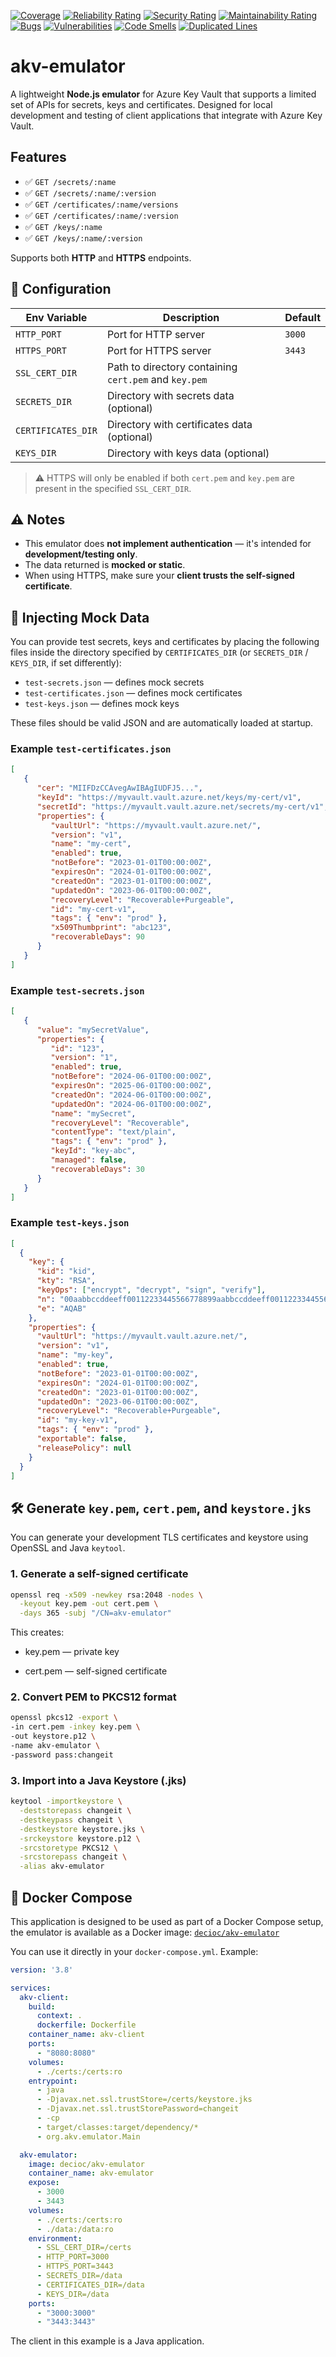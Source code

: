 [![Coverage](https://sonarcloud.io/api/project_badges/measure?project=D3ci0_akv-emulator&metric=coverage)](https://sonarcloud.io/summary/new_code?id=D3ci0_akv-emulator)
[![Reliability Rating](https://sonarcloud.io/api/project_badges/measure?project=D3ci0_akv-emulator&metric=reliability_rating)](https://sonarcloud.io/summary/new_code?id=D3ci0_akv-emulator)
[![Security Rating](https://sonarcloud.io/api/project_badges/measure?project=D3ci0_akv-emulator&metric=security_rating)](https://sonarcloud.io/summary/new_code?id=D3ci0_akv-emulator)
[![Maintainability Rating](https://sonarcloud.io/api/project_badges/measure?project=D3ci0_akv-emulator&metric=sqale_rating)](https://sonarcloud.io/summary/new_code?id=D3ci0_akv-emulator)
[![Bugs](https://sonarcloud.io/api/project_badges/measure?project=D3ci0_akv-emulator&metric=bugs)](https://sonarcloud.io/summary/new_code?id=D3ci0_akv-emulator)
[![Vulnerabilities](https://sonarcloud.io/api/project_badges/measure?project=D3ci0_akv-emulator&metric=vulnerabilities)](https://sonarcloud.io/summary/new_code?id=D3ci0_akv-emulator)
[![Code Smells](https://sonarcloud.io/api/project_badges/measure?project=D3ci0_akv-emulator&metric=code_smells)](https://sonarcloud.io/summary/new_code?id=D3ci0_akv-emulator)
[![Duplicated Lines](https://sonarcloud.io/api/project_badges/measure?project=D3ci0_akv-emulator&metric=duplicated_lines_density)](https://sonarcloud.io/summary/new_code?id=D3ci0_akv-emulator)
# akv-emulator
A lightweight **Node.js emulator** for Azure Key Vault that supports a limited set of APIs for secrets, keys and certificates. Designed for local development and testing of client applications that integrate with Azure Key Vault.

## Features

- ✅ `GET /secrets/:name`
- ✅ `GET /secrets/:name/:version`
- ✅ `GET /certificates/:name/versions`
- ✅ `GET /certificates/:name/:version`
- ✅ `GET /keys/:name`
- ✅ `GET /keys/:name/:version`

Supports both **HTTP** and **HTTPS** endpoints.

## 🔧 Configuration

| Env Variable       | Description                                           | Default |
|--------------------|-------------------------------------------------------|---------|
| `HTTP_PORT`        | Port for HTTP server                                  | `3000`  |
| `HTTPS_PORT`       | Port for HTTPS server                                 | `3443`  |
| `SSL_CERT_DIR`     | Path to directory containing `cert.pem` and `key.pem` |         |
| `SECRETS_DIR`      | Directory with secrets data (optional)                |         |
| `CERTIFICATES_DIR` | Directory with certificates data (optional)           |         |
| `KEYS_DIR`         | Directory with keys data (optional)                   |         |

> ⚠️ HTTPS will only be enabled if both `cert.pem` and `key.pem` are present in the specified `SSL_CERT_DIR`.

## ⚠️ Notes

- This emulator does **not implement authentication** — it's intended for **development/testing only**.
- The data returned is **mocked or static**.
- When using HTTPS, make sure your **client trusts the self-signed certificate**.

## 🧪 Injecting Mock Data

You can provide test secrets, keys and certificates by placing the following files inside the directory specified by `CERTIFICATES_DIR` (or `SECRETS_DIR` / `KEYS_DIR`, if set differently):

- `test-secrets.json` — defines mock secrets
- `test-certificates.json` — defines mock certificates
- `test-keys.json` — defines mock keys

These files should be valid JSON and are automatically loaded at startup. 

### Example `test-certificates.json`
```json
[
   {
      "cer": "MIIFDzCCAvegAwIBAgIUDFJ5...",
      "keyId": "https://myvault.vault.azure.net/keys/my-cert/v1",
      "secretId": "https://myvault.vault.azure.net/secrets/my-cert/v1",
      "properties": {
         "vaultUrl": "https://myvault.vault.azure.net/",
         "version": "v1",
         "name": "my-cert",
         "enabled": true,
         "notBefore": "2023-01-01T00:00:00Z",
         "expiresOn": "2024-01-01T00:00:00Z",
         "createdOn": "2023-01-01T00:00:00Z",
         "updatedOn": "2023-06-01T00:00:00Z",
         "recoveryLevel": "Recoverable+Purgeable",
         "id": "my-cert-v1",
         "tags": { "env": "prod" },
         "x509Thumbprint": "abc123",
         "recoverableDays": 90
      }
   }
]
```
### Example `test-secrets.json`

```json
[
   {
      "value": "mySecretValue",
      "properties": {
         "id": "123",
         "version": "1",
         "enabled": true,
         "notBefore": "2024-06-01T00:00:00Z",
         "expiresOn": "2025-06-01T00:00:00Z",
         "createdOn": "2024-06-01T00:00:00Z",
         "updatedOn": "2024-06-01T00:00:00Z",
         "name": "mySecret",
         "recoveryLevel": "Recoverable",
         "contentType": "text/plain",
         "tags": { "env": "prod" },
         "keyId": "key-abc",
         "managed": false,
         "recoverableDays": 30
      }
   }
]
```
### Example `test-keys.json`

```json
[
  {
    "key": {
      "kid": "kid",
      "kty": "RSA",
      "keyOps": ["encrypt", "decrypt", "sign", "verify"],
      "n": "00aabbccddeeff00112233445566778899aabbccddeeff00112233445566778899",
      "e": "AQAB"
    },
    "properties": {
      "vaultUrl": "https://myvault.vault.azure.net/",
      "version": "v1",
      "name": "my-key",
      "enabled": true,
      "notBefore": "2023-01-01T00:00:00Z",
      "expiresOn": "2024-01-01T00:00:00Z",
      "createdOn": "2023-01-01T00:00:00Z",
      "updatedOn": "2023-06-01T00:00:00Z",
      "recoveryLevel": "Recoverable+Purgeable",
      "id": "my-key-v1",
      "tags": { "env": "prod" },
      "exportable": false,
      "releasePolicy": null
    }
  }
]
```

## 🛠️ Generate `key.pem`, `cert.pem`, and `keystore.jks`

You can generate your development TLS certificates and keystore using OpenSSL and Java `keytool`.

### 1. Generate a self-signed certificate

```bash
openssl req -x509 -newkey rsa:2048 -nodes \
  -keyout key.pem -out cert.pem \
  -days 365 -subj "/CN=akv-emulator"
```

This creates:

- key.pem — private key

- cert.pem — self-signed certificate
### 2. Convert PEM to PKCS12 format
```bash
openssl pkcs12 -export \
-in cert.pem -inkey key.pem \
-out keystore.p12 \
-name akv-emulator \
-password pass:changeit
```
### 3. Import into a Java Keystore (.jks)
```bash
keytool -importkeystore \
  -deststorepass changeit \
  -destkeypass changeit \
  -destkeystore keystore.jks \
  -srckeystore keystore.p12 \
  -srcstoretype PKCS12 \
  -srcstorepass changeit \
  -alias akv-emulator

```

## 🐳 Docker Compose

This application is designed to be used as part of a Docker Compose setup, 
the emulator is available as a Docker image: [`decioc/akv-emulator`](https://hub.docker.com/r/decioc/akv-emulator)

You can use it directly in your `docker-compose.yml`. Example:
```yaml
version: '3.8'

services:
  akv-client:
    build:
      context: .
      dockerfile: Dockerfile
    container_name: akv-client
    ports:
      - "8080:8080"
    volumes:
      - ./certs:/certs:ro
    entrypoint:
      - java
      - -Djavax.net.ssl.trustStore=/certs/keystore.jks
      - -Djavax.net.ssl.trustStorePassword=changeit
      - -cp
      - target/classes:target/dependency/*
      - org.akv.emulator.Main

  akv-emulator:
    image: decioc/akv-emulator
    container_name: akv-emulator
    expose:
      - 3000
      - 3443
    volumes:
      - ./certs:/certs:ro
      - ./data:/data:ro
    environment:
      - SSL_CERT_DIR=/certs
      - HTTP_PORT=3000
      - HTTPS_PORT=3443
      - SECRETS_DIR=/data
      - CERTIFICATES_DIR=/data
      - KEYS_DIR=/data
    ports:
      - "3000:3000"
      - "3443:3443"
```
The client in this example is a Java application.